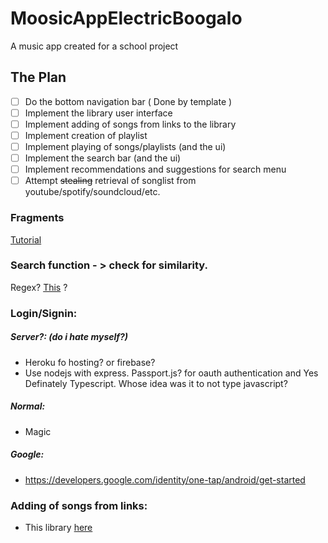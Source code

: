 # MoosicAppElectricBoogalo

A music app created for a school project


## The Plan
- [ ] Do the bottom navigation bar ( Done by template )
- [ ] Implement the library user interface
- [ ] Implement adding of songs from links to the library
- [ ] Implement creation of playlist
- [ ] Implement playing of songs/playlists (and the ui)
- [ ] Implement the search bar (and the ui)
- [ ] Implement recommendations and suggestions for search menu
- [ ] Attempt ~~stealing~~ retrieval of songlist from youtube/spotify/soundcloud/etc. 

### Fragments
[Tutorial](https://www.youtube.com/watch?v=PiExmkR3aps)


### Search function - > check for similarity.
Regex? [This](https://github.com/tdebatty/java-string-similarity) ?

### Login/Signin:

##### Server?: (do i hate myself?)
- Heroku fo hosting? or firebase?
- Use nodejs with express. Passport.js? for oauth authentication and Yes Definately Typescript. Whose idea was it to not type javascript?
##### Normal:
 - Magic
##### Google:
 - https://developers.google.com/identity/one-tap/android/get-started

### Adding of songs from links:
 - This library [here](https://github.com/Litarvan/vget)